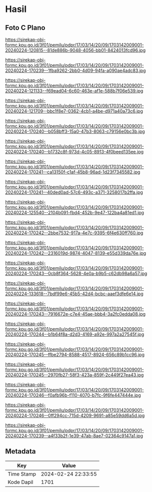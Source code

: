 # Hasil

## Foto C Plano

https://sirekap-obj-formc.kpu.go.id/3f01/pemilu/pdpr/17/03/14/20/09/1703142009001-20240224-120815--81de886b-9048-4056-bb01-8424013fcd96.jpg

https://sirekap-obj-formc.kpu.go.id/3f01/pemilu/pdpr/17/03/14/20/09/1703142009001-20240224-170239--1fba9262-2bb0-4d09-94fa-a090ae4adc83.jpg

https://sirekap-obj-formc.kpu.go.id/3f01/pemilu/pdpr/17/03/14/20/09/1703142009001-20240224-121133--f69ead04-6c60-463e-af1e-588b7f06e539.jpg

https://sirekap-obj-formc.kpu.go.id/3f01/pemilu/pdpr/17/03/14/20/09/1703142009001-20240224-121709--bbc1f8e7-0362-4cb1-a4be-d971a40a73c6.jpg

https://sirekap-obj-formc.kpu.go.id/3f01/pemilu/pdpr/17/03/14/20/09/1703142009001-20240224-170240--b058bff3-15a0-47b3-8063-c79156e0bc3b.jpg

https://sirekap-obj-formc.kpu.go.id/3f01/pemilu/pdpr/17/03/14/20/09/1703142009001-20240224-170240--b1732c8f-973d-4c05-8913-4f0beed135ee.jpg

https://sirekap-obj-formc.kpu.go.id/3f01/pemilu/pdpr/17/03/14/20/09/1703142009001-20240224-170241--ca13150f-c1af-45b8-96ad-1d23f7345582.jpg

https://sirekap-obj-formc.kpu.go.id/3f01/pemilu/pdpr/17/03/14/20/09/1703142009001-20240224-170241--40ded0ad-57c6-493c-a371-3258017b2ffa.jpg

https://sirekap-obj-formc.kpu.go.id/3f01/pemilu/pdpr/17/03/14/20/09/1703142009001-20240224-125540--2104b091-fbd4-452b-9e47-122ba4a81ed1.jpg

https://sirekap-obj-formc.kpu.go.id/3f01/pemilu/pdpr/17/03/14/20/09/1703142009001-20240224-170242--2bbe7532-917a-4e7c-9395-6f4e630ff760.jpg

https://sirekap-obj-formc.kpu.go.id/3f01/pemilu/pdpr/17/03/14/20/09/1703142009001-20240224-170242--2316019d-9874-4047-8139-e55d339da76e.jpg

https://sirekap-obj-formc.kpu.go.id/3f01/pemilu/pdpr/17/03/14/20/09/1703142009001-20240224-170243--0cb8f364-5628-4e0a-b9b5-c62db98a6a57.jpg

https://sirekap-obj-formc.kpu.go.id/3f01/pemilu/pdpr/17/03/14/20/09/1703142009001-20240224-133618--7bdf99e6-45b5-42d4-bcbc-aaef3dfe6e14.jpg

https://sirekap-obj-formc.kpu.go.id/3f01/pemilu/pdpr/17/03/14/20/09/1703142009001-20240224-170243--7916672e-c7e4-45ae-bbb4-3a2fc0edda08.jpg

https://sirekap-obj-formc.kpu.go.id/3f01/pemilu/pdpr/17/03/14/20/09/1703142009001-20240224-170244--b1b64f8a-d2d3-4169-a92e-997a2a27545f.jpg

https://sirekap-obj-formc.kpu.go.id/3f01/pemilu/pdpr/17/03/14/20/09/1703142009001-20240224-170245--ffbe2794-8588-4517-8924-656c89b1cc96.jpg

https://sirekap-obj-formc.kpu.go.id/3f01/pemilu/pdpr/17/03/14/20/09/1703142009001-20240224-170245--2970fb27-58f3-423a-859f-2c449f27ea43.jpg

https://sirekap-obj-formc.kpu.go.id/3f01/pemilu/pdpr/17/03/14/20/09/1703142009001-20240224-170246--f0afb96b-f110-4070-b7fc-9f6fe447444e.jpg

https://sirekap-obj-formc.kpu.go.id/3f01/pemilu/pdpr/17/03/14/20/09/1703142009001-20240224-170246--0ff294cc-715d-4209-9691-a85e59dd6a5d.jpg

https://sirekap-obj-formc.kpu.go.id/3f01/pemilu/pdpr/17/03/14/20/09/1703142009001-20240224-170239--a4f33b2f-1e39-47ab-8ae7-02364c9147a1.jpg


## Metadata

| Key        | Value               |
| ---------- | ------------------- |
| Time Stamp | 2024-02-24 22:33:55 |
| Kode Dapil | 1701                |



